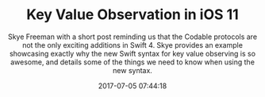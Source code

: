 ---
title: "Key Value Observation in iOS 11"
subtitle: "Skye Freeman with a short post reminding us that the Codable protocols are not the only exciting additions in Swift 4. Skye provides an example showcasing exactly why the new Swift syntax for key value observing is so awesome, and details some of the things we need to know when using the new syntax."
tags: ["kvo","iOS"]
link: "http://skyefreeman.io/programming/2017/06/28/kvo-in-ios11.html"
date: "2017-07-05 07:44:18"
---